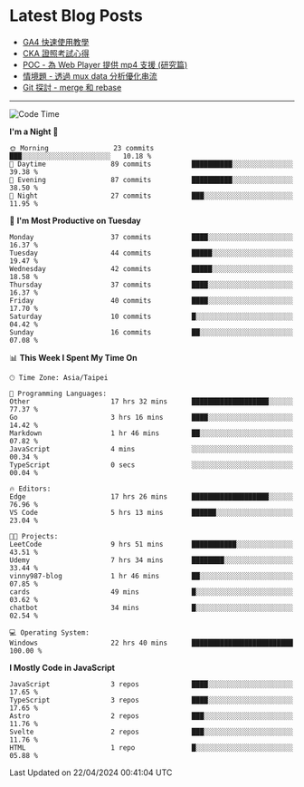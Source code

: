 # Latest Blog Posts
<!-- BLOG-POST-LIST:START -->
- [GA4 快速使用教學](https://blog.vinny987.xyz/blog/2024/quick-guide-to-using-ga4/)
- [CKA 證照考試心得](https://blog.vinny987.xyz/blog/2024/my-experience-taking-the-cka-certification-exam/)
- [POC - 為 Web Player 提供 mp4 支援 &lpar;研究篇&rpar;](https://blog.vinny987.xyz/blog/2024/poc-how-to-provide-mp4-support-for-a-web-player-research/)
- [情境題 - 透過 mux data 分析優化串流](https://blog.vinny987.xyz/blog/2024/case-study-optimizing-streaming-through-mux-data-analysis/)
- [Git 探討 - merge 和 rebase](https://blog.vinny987.xyz/blog/2024/exploring-git-merge-and-rebase/)
<!-- BLOG-POST-LIST:END -->

---

<!--START_SECTION:waka-->
![Code Time](http://img.shields.io/badge/Code%20Time-64%20hrs%2042%20mins-blue)

**I'm a Night 🦉** 

```text
🌞 Morning                23 commits          ███░░░░░░░░░░░░░░░░░░░░░░   10.18 % 
🌆 Daytime                89 commits          ██████████░░░░░░░░░░░░░░░   39.38 % 
🌃 Evening                87 commits          ██████████░░░░░░░░░░░░░░░   38.50 % 
🌙 Night                  27 commits          ███░░░░░░░░░░░░░░░░░░░░░░   11.95 % 
```
📅 **I'm Most Productive on Tuesday** 

```text
Monday                   37 commits          ████░░░░░░░░░░░░░░░░░░░░░   16.37 % 
Tuesday                  44 commits          █████░░░░░░░░░░░░░░░░░░░░   19.47 % 
Wednesday                42 commits          █████░░░░░░░░░░░░░░░░░░░░   18.58 % 
Thursday                 37 commits          ████░░░░░░░░░░░░░░░░░░░░░   16.37 % 
Friday                   40 commits          ████░░░░░░░░░░░░░░░░░░░░░   17.70 % 
Saturday                 10 commits          █░░░░░░░░░░░░░░░░░░░░░░░░   04.42 % 
Sunday                   16 commits          ██░░░░░░░░░░░░░░░░░░░░░░░   07.08 % 
```


📊 **This Week I Spent My Time On** 

```text
🕑︎ Time Zone: Asia/Taipei

💬 Programming Languages: 
Other                    17 hrs 32 mins      ███████████████████░░░░░░   77.37 % 
Go                       3 hrs 16 mins       ████░░░░░░░░░░░░░░░░░░░░░   14.42 % 
Markdown                 1 hr 46 mins        ██░░░░░░░░░░░░░░░░░░░░░░░   07.82 % 
JavaScript               4 mins              ░░░░░░░░░░░░░░░░░░░░░░░░░   00.34 % 
TypeScript               0 secs              ░░░░░░░░░░░░░░░░░░░░░░░░░   00.04 % 

🔥 Editors: 
Edge                     17 hrs 26 mins      ███████████████████░░░░░░   76.96 % 
VS Code                  5 hrs 13 mins       ██████░░░░░░░░░░░░░░░░░░░   23.04 % 

🐱‍💻 Projects: 
LeetCode                 9 hrs 51 mins       ███████████░░░░░░░░░░░░░░   43.51 % 
Udemy                    7 hrs 34 mins       ████████░░░░░░░░░░░░░░░░░   33.44 % 
vinny987-blog            1 hr 46 mins        ██░░░░░░░░░░░░░░░░░░░░░░░   07.85 % 
cards                    49 mins             █░░░░░░░░░░░░░░░░░░░░░░░░   03.62 % 
chatbot                  34 mins             █░░░░░░░░░░░░░░░░░░░░░░░░   02.54 % 

💻 Operating System: 
Windows                  22 hrs 40 mins      █████████████████████████   100.00 % 
```

**I Mostly Code in JavaScript** 

```text
JavaScript               3 repos             ████░░░░░░░░░░░░░░░░░░░░░   17.65 % 
TypeScript               3 repos             ████░░░░░░░░░░░░░░░░░░░░░   17.65 % 
Astro                    2 repos             ███░░░░░░░░░░░░░░░░░░░░░░   11.76 % 
Svelte                   2 repos             ███░░░░░░░░░░░░░░░░░░░░░░   11.76 % 
HTML                     1 repo              █░░░░░░░░░░░░░░░░░░░░░░░░   05.88 % 
```




 Last Updated on 22/04/2024 00:41:04 UTC
<!--END_SECTION:waka-->

<!--
**vincent97277/vincent97277** is a ✨ _special_ ✨ repository because its `README.md` (this file) appears on your GitHub profile.

Here are some ideas to get you started:

- 🔭 I’m currently working on ...
- 🌱 I’m currently learning ...
- 👯 I’m looking to collaborate on ...
- 🤔 I’m looking for help with ...
- 💬 Ask me about ...
- 📫 How to reach me: ...
- 😄 Pronouns: ...
- ⚡ Fun fact: ...
-->
